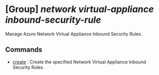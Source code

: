 # [Group] _network virtual-appliance inbound-security-rule_

Manage Azure Network Virtual Appliance Inbound Security Rules.

## Commands

- [create](/Commands/network/virtual-appliance/inbound-security-rule/_create.md)
: Create the specified Network Virtual Appliance Inbound Security Rules.
